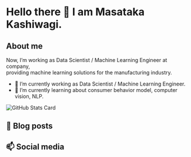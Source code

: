 # Hello there 👋 I am Masataka Kashiwagi.
## About me
Now, I’m working as Data Scientist / Machine Learning Engineer at company,   
providing machine learning solutions for the manufacturing industry.

- 🔭 I’m currently working as Data Scientist / Machine Learning Engineer.
- 🌱 I’m currently learning about consumer behavior model, computer vision, NLP.

![GitHub Stats Card](https://github-readme-stats.vercel.app/api?username=masatakashiwagi&show_icons=true&count_private=true&theme=flag-india)

## 📝 Blog posts
## 📫 Social media
